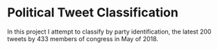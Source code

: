 # Political Tweet Classification

In this project I attempt to classify by party identification, the latest 200 tweets by 433 members of congress in May of 2018. 
